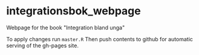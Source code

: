 # integrationsbok_webpage
Webpage for the book "Integration bland unga"

To apply changes run `master.R` Then push contents to github for automatic serving of the gh-pages site.